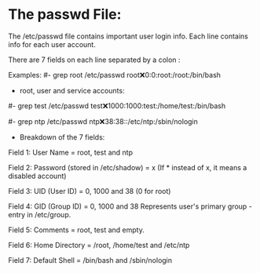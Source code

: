 # The passwd File: 

The /etc/passwd file contains important user login info.
Each line contains info for each user account.


There are 7 fields on each line separated by a colon :


Examples: 
#- grep root /etc/passwd
root:x:0:0:root:/root:/bin/bash

- root, user and service accounts: 

#- grep test /etc/passwd
test:x:1000:1000:test:/home/test:/bin/bash

#- grep ntp /etc/passwd
ntp:x:38:38::/etc/ntp:/sbin/nologin

- Breakdown of the 7 fields: 

Field 1: User Name = root, test and ntp

Field 2: Password (stored in /etc/shadow) = x 
(If * instead of x, it means a disabled account)

Field 3: UID (User ID) = 0, 1000 and 38 (0 for root)

Field 4: GID (Group ID) = 0, 1000 and 38 
Represents user's primary group - entry in /etc/group.

Field 5: Comments = root, test and empty.

Field 6: Home Directory = /root, /home/test and /etc/ntp

Field 7: Default Shell = /bin/bash and /sbin/nologin

 











